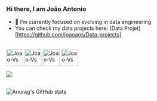 ### Hi there, I am João Antonio

- 🌱 I’m currently focused on evolving in data engineering
- You can check my data projects here: [Data Projet][https://github.com/joaoaos/Data-projects]

<div style ="display: inline_block"><br>
	<img align="center" alt="Joao-Vs" height="45" width"55" src="https://cdn.jsdelivr.net/gh/devicons/devicon/icons/vscode/vscode-original.svg" />
  <img align="center" alt="Joao-Vs" height="45" width"55" src="https://cdn.jsdelivr.net/gh/devicons/devicon/icons/python/python-original.svg" />
  <img align="center" alt="Joao-Vs" height="45" width"55" src="https://cdn.jsdelivr.net/gh/devicons/devicon/icons/linux/linux-original.svg" />
  <img align="center" alt="Joao-Vs" height="45" width"55" src="https://cdn.jsdelivr.net/gh/devicons/devicon/icons/java/java-original.svg" />  
 </div>

<a href="https://www.linkedin.com/in/joão-antonio-oliveira-saldanha-71839715a" target="_blank"><img src="https://img.shields.io/badge/LinkedIn-0077B5?style=for-the-badge&logo=linkedin&logoColor=white" target="_blank"></a>

##
  
![Anurag's GitHub stats](https://github-readme-stats.vercel.app/api?username=joaoaos&show_icons=true&theme=radical)


